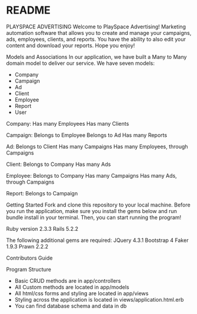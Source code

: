 # README

PLAYSPACE ADVERTISING
Welcome to PlaySpace Advertising! Marketing automation software that allows you to create and manage your campaigns, ads, employees, clients, and reports. You have the ability to also edit your content and download your reports. Hope you enjoy!

Models and Associations
In our application, we have built a Many to Many domain model to deliver our service. We have seven models:

- Company
- Campaign
- Ad
- Client
- Employee
- Report
- User

Company:
Has many Employees
Has many Clients

Campaign:
Belongs to Employee
Belongs to Ad
Has many Reports

Ad:
Belongs to Client
Has many Campaigns
Has many Employees, through Campaigns

Client:
Belongs to Company
Has many Ads

Employee:
Belongs to Company
Has many Campaigns
Has many Ads, through Campaigns

Report:
Belongs to Campaign

Getting Started
Fork and clone this repository to your local machine. Before you run the application, make sure you install the gems below and run bundle install in your terminal. Then, you can start running the program!

Ruby version 2.3.3
Rails 5.2.2

The following additional gems are required:
JQuery 4.3.1
Bootstrap 4
Faker 1.9.3
Prawn 2.2.2

Contributors Guide

Program Structure
- Basic CRUD methods are in app/controllers
- All Custom methods are located in app/models
- All html/css forms and styling are located in app/views
- Styling across the application is located in views/application.html.erb
- You can find database schema and data in db
